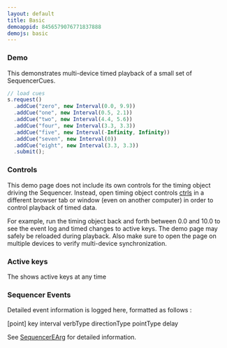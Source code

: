 ```yaml
---
layout: default
title: Basic
demoappid: 8456579076771837888
demojs: basic
---
```


### Demo
This demonstrates multi-device timed playback of a small set of SequencerCues.

```javascript
// load cues
s.request()
  .addCue("zero", new Interval(0.0, 9.9))
  .addCue("one", new Interval(0.5, 2.1))
  .addCue("two", new Interval(4.4, 5.6))
  .addCue("four", new Interval(3.3, 3.3))
  .addCue("five", new Interval(-Infinity, Infinity))
  .addCue("seven", new Interval(0))
  .addCue("eight", new Interval(3.3, 3.3))
  .submit();
```

### Controls
This demo page does not include its own controls for the timing object driving the Sequencer. Instead, open timing object controls [ctrls](/examples/ctrl.html) in a different browser tab or window (even on another computer) in order to control playback of timed data. 


For example, run the timing object back and forth between 0.0 and 10.0 to see the event log and timed changes to active keys.
The demo page may safely be reloaded during playback. Also make sure to open the page on multiple devices to verify multi-device synchronization. 

### Active keys
The shows active keys at any time

<span id="position" style="width:150px;float:left"></span><span id="active"></span>

### Sequencer Events
Detailed event information is logged here, formatted as follows :

[point] key interval verbType directionType pointType delay

See [SequencerEArg](/docs.html#earg) for detailed information.

<ul id="log"></ul>
